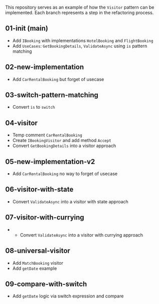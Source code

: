 This repository serves as an example of how the `Visitor` pattern can be implemented. Each branch represents a step in the refactoring process.

## 01-init (main)
- Add `IBooking` with implementations `HotelBooking` and `FlightBooking`
- Add `UseCases`: `GetBookingDetails`, `ValidateAsync` using `is` pattern matching
## 02-new-implementation
- Add `CarRentalBooking` but forget of usecase
## 03-switch-pattern-matching
- Convert `is` to `switch`
## 04-visitor
- Temp comment `CarRentalBooking`
- Create `IBookingVisitor` and add method `Accept`
- Convert `GetBookingDetails` into a visitor approach 
## 05-new-implementation-v2
- Add `CarRentalBooking` no way to forget of usecase
## 06-visitor-with-state
- Convert `ValidateAsync` into a visitor with state approach 
## 07-visitor-with-currying
- - Convert `ValidateAsync` into a visitor with currying approach
## 08-universal-visitor
- Add `MatchBooking` visitor
- Add `getDate` example
## 09-compare-with-switch
- Add `getDate` logic via switch expression and compare
